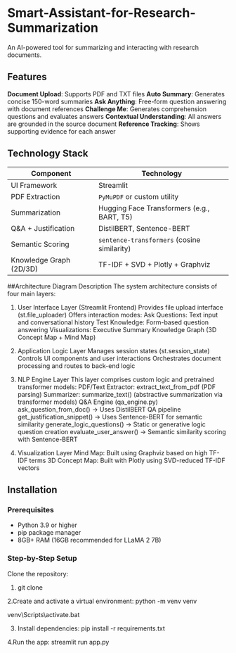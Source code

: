 # Smart-Assistant-for-Research-Summarization
An AI-powered tool for summarizing and interacting with research documents.

## Features
**Document Upload**: Supports PDF and TXT files
**Auto Summary**: Generates concise 150-word summaries
**Ask Anything**: Free-form question answering with document references
**Challenge Me**: Generates comprehension questions and evaluates answers
**Contextual Understanding**: All answers are grounded in the source document
**Reference Tracking**: Shows supporting evidence for each answer

## Technology Stack
| Component               | Technology                                  |
| ----------------------- | ------------------------------------------- |
| UI Framework            | Streamlit                                   |
| PDF Extraction          | `PyMuPDF` or custom utility                 |
| Summarization           | Hugging Face Transformers (e.g., BART, T5)  |
| Q\&A + Justification    | DistilBERT, Sentence-BERT                   |
| Semantic Scoring        | `sentence-transformers` (cosine similarity) |
| Knowledge Graph (2D/3D) | TF-IDF + SVD + Plotly + Graphviz            |

##Architecture Diagram Description
The system architecture consists of four main layers:

1. User Interface Layer (Streamlit Frontend)
Provides file upload interface (st.file_uploader)
Offers interaction modes:
Ask Questions: Text input and conversational history
Test Knowledge: Form-based question answering
Visualizations:
Executive Summary
Knowledge Graph (3D Concept Map + Mind Map)

2. Application Logic Layer
Manages session states (st.session_state)
Controls UI components and user interactions
Orchestrates document processing and routes to back-end logic

3. NLP Engine Layer
This layer comprises custom logic and pretrained transformer models:
PDF/Text Extractor: extract_text_from_pdf (PDF parsing)
Summarizer: summarize_text() (abstractive summarization via transformer models)
Q&A Engine (qa_engine.py)
ask_question_from_doc() → Uses DistilBERT QA pipeline
get_justification_snippet() → Uses Sentence-BERT for semantic similarity
generate_logic_questions() → Static or generative logic question creation
evaluate_user_answer() → Semantic similarity scoring with Sentence-BERT

4. Visualization Layer
Mind Map: Built using Graphviz based on high TF-IDF terms
3D Concept Map: Built with Plotly using SVD-reduced TF-IDF vectors

## Installation

### Prerequisites

- Python 3.9 or higher
- pip package manager
- 8GB+ RAM (16GB recommended for LLaMA 2 7B)

### Step-by-Step Setup
Clone the repository:
1. git clone

2.Create and activate a virtual environment: python -m venv venv 

venv\Scripts\activate.bat

3. Install dependencies: pip install -r requirements.txt
   
4.Run the app: streamlit run app.py
